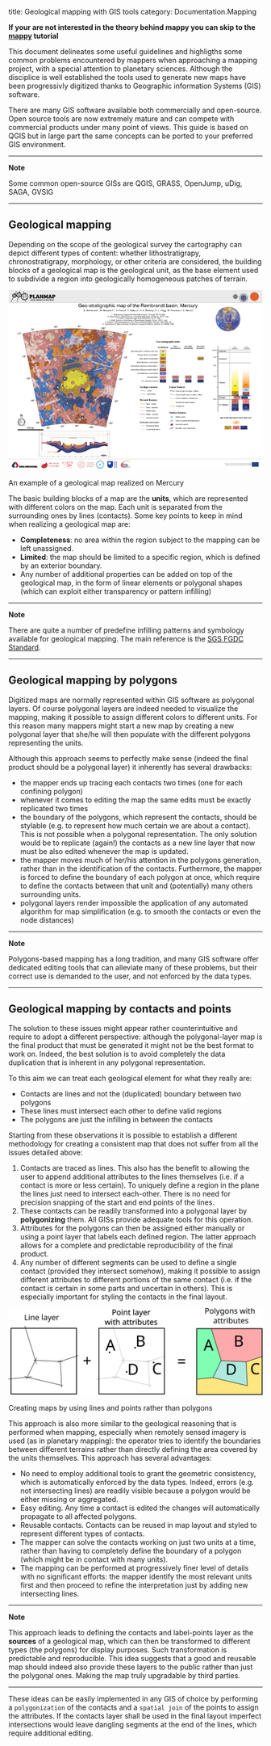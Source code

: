 title: Geological mapping with GIS tools
category: Documentation.Mapping



**If your are not interested in the theory behind mappy you can skip to the [mappy](mappy.md) tutorial**

This document delineates some useful guidelines and highligths some common problems encountered by mappers when approaching a mapping project, with a special attention to planetary sciences. Although the disciplice is well established the tools used to generate new maps have been progressivly digitized thanks to Geographic information Systems (GIS) software.

There are many GIS software available both commercially and open-source. Open source tools are now extremely mature and can compete with commercial products under many point of views. This  guide is based on QGIS but in large part the same concepts can be ported to your preferred GIS environment.

---

**Note**

Some common open-source GISs are QGIS, GRASS, OpenJump, uDig, SAGA, GVSIG

---



## Geological mapping 

Depending on the scope of the geological survey the cartography can depict different types of content: whether lithostratigrapy, chronostratigrapy, morphology, or other criteria are considered, the building blocks of a geological map is the geological unit, as the base element used to subdivide a region into geologically homogeneous patches of terrain. 



![rembrandt_map](imgs/PM-MER-SI-Rembrandt_01.browse.png)
<figcaption> An example of a geological map realized on Mercury </figcaption>




The basic building blocks of a map are the **units**, which are represented with different colors on the map. Each unit is separated from the surrounding ones by lines (contacts). Some key points to keep in mind when realizing a geological map are:

- **Completeness**: no area within the region subject to the mapping can be left unassigned.
- **Limited**: the map should be limited to a specific region, which is defined by an exterior boundary.
- Any number of additional properties can be added on top of the geological map, in the form of linear elements or polygonal shapes (which can exploit either transparency or pattern infilling)

---
**Note**

There are quite a number of predefine infilling patterns and symbology available for geological mapping. The main reference is the [SGS FGDC Standard](https://pubs.usgs.gov/tm/2006/11A02/).

---

## Geological mapping by polygons

Digitized maps are normally represented within GIS software as polygonal layers. Of course polygonal layers are indeed needed to visualize the mapping, making it possible to assign different colors to different units. For this reason many mappers might start a new map by creating a new polygonal layer that she/he will then populate with the different polygons representing the units.

Although this approach seems to perfectly make sense (indeed the final product should be a polygonal layer)  it inherently has several drawbacks:

- the mapper ends up tracing each contacts two times (one for each confining polygon)
- whenever it comes to editing the map the same edits must be exactly replicated two times
- the boundary of the polygons, which represent the contacts, should be stylable (e.g. to represent how much certain we are about a contact). This is not possible when a polygonal representation. The only solution would be to replicate (again!) the contacts as a new line layer that now must be also edited whenever the map is updated.
- the mapper moves much of her/his attention in the polygons generation, rather than in the identification of the contacts. Furthermore, the mapper is forced to define the boundary of each polygon at once, which require to define the contacts between that unit and (potentially) many others surrounding units.  
- polygonal layers render impossible the application of any automated algorithm for map simplification (e.g. to smooth the contacts or even the node distances)

---
**Note**

Polygons-based mapping has a long tradition, and many GIS software offer dedicated editing tools that can alleviate many of these problems, but their correct use is demanded to the user, and not enforced by the data types.

---


## Geological mapping by contacts and points


The solution to these issues might appear rather counterintuitive and require to adopt a different perspective: although the polygonal-layer map is the final product that must be generated it might not be the best format to work on. Indeed, the best solution is to avoid completely the data duplication that is inherent in any polygonal representation.   

To this aim we can treat each geological element for what they really are:

- Contacts are lines and not the (duplicated) boundary between two polygons
- These lines must intersect each other to define valid regions
- The polygons are just the infilling in between the contacts

Starting from these observations it is possible to establish a different methodology for creating a consistent map that does not suffer from all the issues detailed above:

1. Contacts are traced as lines. This also has the benefit to allowing the user to append additional attributes to the lines themselves (i.e. if a contact is more or less certain). To uniquely define a region in the plane the lines just need to intersect each-other. There is no need for precision snapping of the start and end points of the lines. 
2. These contacts can be readily transformed into a polygonal layer by **polygonizing** them. All GISs provide adequate tools for this operation.
3. Attributes for the polygons can then be assigned either manually or using a point layer that labels each defined region. The latter approach allows for a complete and predictable reproducibility of the final product.
4. Any number of different segments can be used to define a single contact (provided they intersect somehow), making it possible to assign different attributes to different portions of the same contact (i.e. if the contact is certain in some parts and uncertain in others). This is especially important for styling the contacts in the final layout. 

![mapping_polygons](imgs/drawing.svg)
<figcaption>Creating maps by using lines and points rather than polygons</figcaption>



This approach is also more similar to the geological reasoning that is performed when mapping, especially when remotely sensed imagery is used (as in planetary mapping): the operator tries to identify the boundaries between different terrains rather than directly defining the area covered by the units themselves. This approach has several advantages:

- No need to employ additional tools to grant the geometric consistency, which is automatically enforced by the data types. Indeed, errors (e.g. not intersecting lines) are readily visible because a polygon would be either missing or aggregated.
- Easy editing. Any time a contact is edited the changes will automatically propagate to all affected polygons. 
- Reusable contacts. Contacts can be reused in map layout and styled to represent different types of contacts. 
- The mapper can solve the contacts working on just two units at a time, rather than having to completely define the boundary of a polygon (which might be in contact with many units).
- The mapping can be performed at progressively finer level of details with no significant efforts: the mapper identify the most relevant units first and then proceed to refine the interpretation just by adding new intersecting lines.

---
**Note**

This approach leads to defining the contacts and label-points layer as the **sources** of a geological map, which can then be transformed to different types (the polygons) for display purposes. Such transformation is predictable and reproducible. This idea suggests that a good and reusable map should indeed also provide these layers to the public rather than just the polygonal ones. Making the map truly upgradable by third parties.

---

These ideas can be easily implemented in any GIS of choice by performing a ```polygonization``` of the contacts and a ```spatial join``` of the points to assign the attributes. If the contacts layer shall be used in the final layout imperfect intersections would leave dangling segments at the end of the lines, which require additional editing. 


